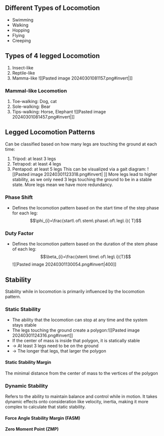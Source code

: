 ## Different Types of Locomotion
- Swimming
- Walking
- Hopping
- Flying
- Creeping

## Types of 4 legged Locomotion
1. Insect-like
2. Reptile-like
3. Mamma-like
![[Pasted image 20240301081157.png#invert|]]
### Mammal-like Locomotion
1. Toe-walking: Dog, cat
2. Sole-walking: Bear
3. Tips-walking: Horse, Elephant
![[Pasted image 20240301081457.png#invert|]]

## Legged Locomotion Patterns
Can be classified based on how many legs are touching the ground at each time:
1. Tripod: at least 3 legs
2. Tetrapod: at least 4 legs
3. Pentapod: at least 5 legs
This can be visualized via a gait diagram:
![[Pasted image 20240301123318.png#invert| ]]
More legs lead to higher stability, as we only need 3 legs touching the ground to be in a stable state. More legs mean we have more redundancy.
### Phase Shift
- Defines the locomotion pattern based on the start time of the step phase for each leg:$$\phi_{i}=\frac{start\ of\ stem\ phase\ of\ leg\ i}{ T}$$
### Duty Factor
- Defines the locomotion pattern based on the duration of the stem phase of each leg:$$\beta_{i}=\frac{stem\ time\ of\ leg\ i}{T}$$
![[Pasted image 20240301130054.png#invert|400]]


## Stability
Stability while in locomotion is primarily influenced by the locomotion pattern.
### Static Stability
- The ability that the locomotion can stop at any time and the system stays stable
- The legs touching the ground create a polygon:![[Pasted image 20240301124316.png#invert]]
- If the center of mass is inside that polygon, it is statically stable
- -> At least 3 legs need to be on the ground
- -> The longer that legs, that larger the polygon
#### Static Stability Margin
The minimal distance from the center of mass to the vertices of the polygon
### Dynamic Stability
Refers to the ability to maintain balance and control while in motion. It takes dynamic effects onto consideration like velocity, inertia, making it more complex to calculate that static stability.
#### Force Angle Stability Margin (FASM)
#### Zero Moment Point (ZMP)